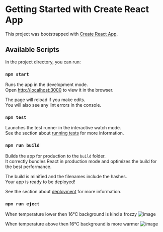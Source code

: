 # Getting Started with Create React App

This project was bootstrapped with [Create React App](https://github.com/facebook/create-react-app).

## Available Scripts

In the project directory, you can run:

### `npm start`

Runs the app in the development mode.\
Open [http://localhost:3000](http://localhost:3000) to view it in the browser.

The page will reload if you make edits.\
You will also see any lint errors in the console.

### `npm test`

Launches the test runner in the interactive watch mode.\
See the section about [running tests](https://facebook.github.io/create-react-app/docs/running-tests) for more information.

### `npm run build`

Builds the app for production to the `build` folder.\
It correctly bundles React in production mode and optimizes the build for the best performance.

The build is minified and the filenames include the hashes.\
Your app is ready to be deployed!

See the section about [deployment](https://facebook.github.io/create-react-app/docs/deployment) for more information.

### `npm run eject`

When temperature lower then 16°C background is kind a frozzy
![image](https://user-images.githubusercontent.com/67505897/110215877-b6bd3b80-7eb4-11eb-8777-ac6314824db7.png)

When temperature above then 16°C background is more warmer
![image](https://user-images.githubusercontent.com/67505897/110215930-fbe16d80-7eb4-11eb-860f-6a3d728258f7.png)
